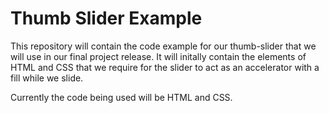 ﻿# Thumb Slider Example

This repository will contain the code example for our thumb-slider that we will use in our final project release. It will initally contain the elements of HTML and CSS that we require for the slider to act as an accelerator with a fill while we slide.

Currently the code being used will be HTML and CSS.

